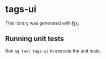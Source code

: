 # tags-ui

This library was generated with [Nx](https://nx.dev).

## Running unit tests

Run `ng test tags-ui` to execute the unit tests.
